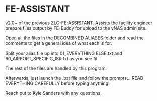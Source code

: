 # FE-ASSISTANT
v2.0+ of the previous ZLC-FE-ASSISTANT. Assists the facility engineer prepare files output by FE-Buddy for upload to the vNAS admin site.

Open all the files in the DECOMBINED ALIASES folder and read the comments to get a general idea of what each is for.

Split your alias file up into 01_EVERYTHING ELSE.txt and 60_AIRPORT_SPECIFIC_ISR.txt as you see fit.

The rest of the files are handled by this program.

Afterwards, just launch the .bat file and follow the prompts... READ EVERYTHING CAREFULLY before typing anything!

Reach out to Kyle Sanders with any questions.
